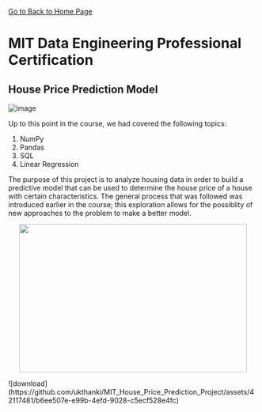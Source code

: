 [Go to Back to Home Page](https://ukthanki.github.io/)

# MIT Data Engineering Professional Certification

## House Price Prediction Model

![image](https://github.com/ukthanki/MIT_House_Price_Prediction_Project/assets/42117481/29fc8ce1-f3c8-49df-b5f6-cd6c6b10eb12)

Up to this point in the course, we had covered the following topics:
1. NumPy
2. Pandas
3. SQL
4. Linear Regression

The purpose of this project is to analyze housing data in order to build a predictive model that can be used to determine the house price of a house with certain characteristics. The general process that was followed was introduced earlier in the course; this exploration allows for the possiblity of new approaches to the problem to make a better model. 



<p align="center">
  <img width="460" height="300" src="https://picsum.photos/460/300">
</p>
  ![download](https://github.com/ukthanki/MIT_House_Price_Prediction_Project/assets/42117481/b6ee507e-e99b-4efd-9028-c5ecf528e4fc)

